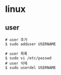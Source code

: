 # linux

## user
```
# user 추가
$ sudo adduser USERNAME

# user 목록
$ sudo vi /etc/passwd
# user 삭제
$ sudo userdel USERNAME
```
